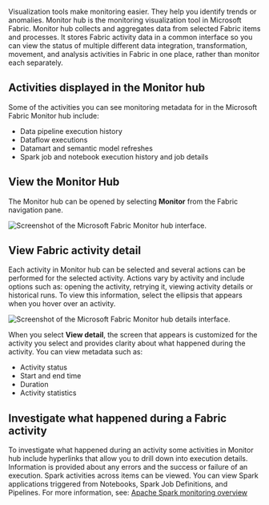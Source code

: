 Visualization tools make monitoring easier. They help you identify trends or anomalies. Monitor hub is the monitoring visualization tool in Microsoft Fabric. Monitor hub collects and aggregates data from selected Fabric items and processes. It stores Fabric activity data in a common interface so you can view the status of multiple different data integration, transformation, movement, and analysis activities in Fabric in one place, rather than monitor each separately.

## Activities displayed in the Monitor hub

Some of the activities you can see monitoring metadata for in the Microsoft Fabric Monitor hub include:

- Data pipeline execution history
- Dataflow executions
- Datamart and semantic model refreshes
- Spark job and notebook execution history and job details

## View the Monitor Hub

The Monitor hub can be opened by selecting **Monitor** from the Fabric navigation pane.

![Screenshot of the Microsoft Fabric Monitor hub interface.](https://learn.microsoft.com/en-us/training/wwl/monitor-fabric-items/media/monitor-hub.png)

## View Fabric activity detail

Each activity in Monitor hub can be selected and several actions can be performed for the selected activity. Actions vary by activity and include options such as: opening the activity, retrying it, viewing activity details or historical runs. To view this information, select the ellipsis that appears when you hover over an activity.

![Screenshot of the Microsoft Fabric Monitor hub details interface.](https://learn.microsoft.com/en-us/training/wwl/monitor-fabric-items/media/view-monitor-hub-details.png)

When you select **View detail**, the screen that appears is customized for the activity you select and provides clarity about what happened during the activity. You can view metadata such as:

- Activity status
- Start and end time
- Duration
- Activity statistics

## Investigate what happened during a Fabric activity

To investigate what happened during an activity some activities in Monitor hub include hyperlinks that allow you to drill down into execution details. Information is provided about any errors and the success or failure of an execution. Spark activities across items can be viewed. You can view Spark applications triggered from Notebooks, Spark Job Definitions, and Pipelines. For more information, see: [Apache Spark monitoring overview](https://learn.microsoft.com/en-us/fabric/data-engineering/spark-monitoring-overview)